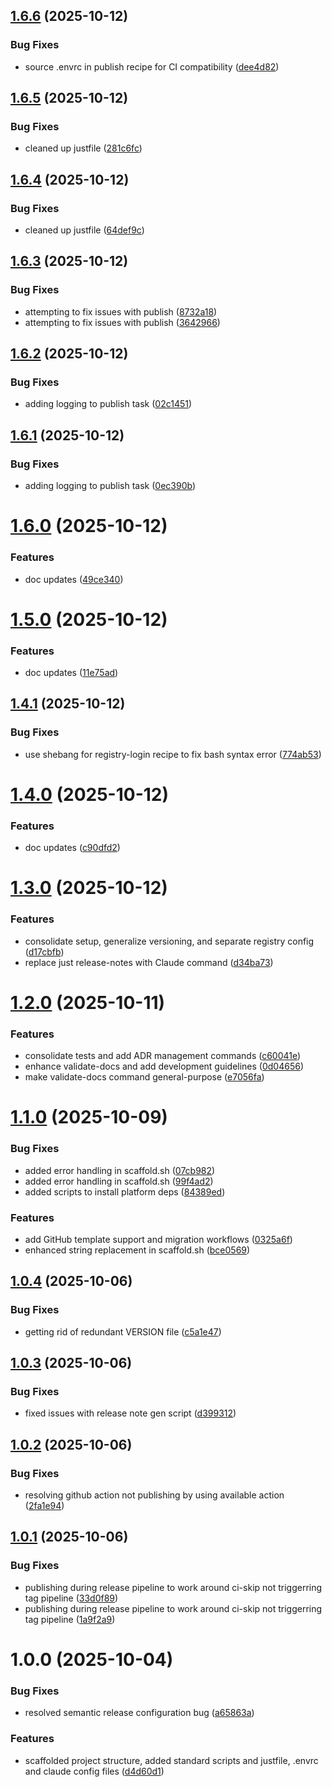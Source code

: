 ## [1.6.6](https://github.com/cloudvoyant/lib/compare/v1.6.5...v1.6.6) (2025-10-12)


### Bug Fixes

* source .envrc in publish recipe for CI compatibility ([dee4d82](https://github.com/cloudvoyant/lib/commit/dee4d821f307c7ff2803848fdd516b73a1eed9a2))

## [1.6.5](https://github.com/cloudvoyant/lib/compare/v1.6.4...v1.6.5) (2025-10-12)


### Bug Fixes

* cleaned up justfile ([281c6fc](https://github.com/cloudvoyant/lib/commit/281c6fce7801b9cc90f53bdb192901750268ad67))

## [1.6.4](https://github.com/cloudvoyant/lib/compare/v1.6.3...v1.6.4) (2025-10-12)


### Bug Fixes

* cleaned up justfile ([64def9c](https://github.com/cloudvoyant/lib/commit/64def9c96034e3c01c70e01ef1e58ecae0b04f99))

## [1.6.3](https://github.com/cloudvoyant/lib/compare/v1.6.2...v1.6.3) (2025-10-12)


### Bug Fixes

* attempting to fix issues with publish ([8732a18](https://github.com/cloudvoyant/lib/commit/8732a189610182c00f6c66c423c30bf402e4b2ec))
* attempting to fix issues with publish ([3642966](https://github.com/cloudvoyant/lib/commit/3642966677a9c607e9cc56dea538bae3416e700f))

## [1.6.2](https://github.com/cloudvoyant/lib/compare/v1.6.1...v1.6.2) (2025-10-12)


### Bug Fixes

* adding logging to publish task ([02c1451](https://github.com/cloudvoyant/lib/commit/02c14514bfab8205b50afc047b55c5a9cd826362))

## [1.6.1](https://github.com/cloudvoyant/lib/compare/v1.6.0...v1.6.1) (2025-10-12)


### Bug Fixes

* adding logging to publish task ([0ec390b](https://github.com/cloudvoyant/lib/commit/0ec390bcde8ab6c6ac349e96efb7dfba19523c8e))

# [1.6.0](https://github.com/cloudvoyant/lib/compare/v1.5.0...v1.6.0) (2025-10-12)


### Features

* doc updates ([49ce340](https://github.com/cloudvoyant/lib/commit/49ce340a022fece8c2f04598305c018d4e1aa061))

# [1.5.0](https://github.com/cloudvoyant/lib/compare/v1.4.1...v1.5.0) (2025-10-12)


### Features

* doc updates ([11e75ad](https://github.com/cloudvoyant/lib/commit/11e75ad451e48a0200b77b42c611a54e8984965f))

## [1.4.1](https://github.com/cloudvoyant/lib/compare/v1.4.0...v1.4.1) (2025-10-12)


### Bug Fixes

* use shebang for registry-login recipe to fix bash syntax error ([774ab53](https://github.com/cloudvoyant/lib/commit/774ab53fc6ff3e02373b54d9c343ca5ca1065d62))

# [1.4.0](https://github.com/cloudvoyant/lib/compare/v1.3.0...v1.4.0) (2025-10-12)


### Features

* doc updates ([c90dfd2](https://github.com/cloudvoyant/lib/commit/c90dfd201e2b6557e50a368f2e198fa8ece9d426))

# [1.3.0](https://github.com/cloudvoyant/lib/compare/v1.2.0...v1.3.0) (2025-10-12)


### Features

* consolidate setup, generalize versioning, and separate registry config ([d17cbfb](https://github.com/cloudvoyant/lib/commit/d17cbfbfda8ede27bb3235a9743a044014f40308))
* replace just release-notes with Claude command ([d34ba73](https://github.com/cloudvoyant/lib/commit/d34ba737a848278f6c753111a4add7e6afc3ed78))

# [1.2.0](https://github.com/cloudvoyant/lib/compare/v1.1.0...v1.2.0) (2025-10-11)

### Features

- consolidate tests and add ADR management commands ([c60041e](https://github.com/cloudvoyant/lib/commit/c60041ed5077d3da573dc7a9b33ededaebc863e7))
- enhance validate-docs and add development guidelines ([0d04656](https://github.com/cloudvoyant/lib/commit/0d046560c7c025339df669326c1fea668e310e87))
- make validate-docs command general-purpose ([e7056fa](https://github.com/cloudvoyant/lib/commit/e7056fa8aa3edcacad99c8a53d56c1f6f8532495))

# [1.1.0](https://github.com/cloudvoyant/lib/compare/v1.0.4...v1.1.0) (2025-10-09)

### Bug Fixes

- added error handling in scaffold.sh ([07cb982](https://github.com/cloudvoyant/lib/commit/07cb982c77b43ca91bee52688977797784f97ce0))
- added error handling in scaffold.sh ([99f4ad2](https://github.com/cloudvoyant/lib/commit/99f4ad2202bdea5291dc22701e05365919454461))
- added scripts to install platform deps ([84389ed](https://github.com/cloudvoyant/lib/commit/84389ed459c8cc7874bf3f301f9741e22933d37a))

### Features

- add GitHub template support and migration workflows ([0325a6f](https://github.com/cloudvoyant/lib/commit/0325a6faf6d76a9f72c84419c365cdb956c3e338))
- enhanced string replacement in scaffold.sh ([bce0569](https://github.com/cloudvoyant/lib/commit/bce056919d9a2eadf663839c1d2e99a8331185c4))

## [1.0.4](https://github.com/cloudvoyant/lib/compare/v1.0.3...v1.0.4) (2025-10-06)

### Bug Fixes

- getting rid of redundant VERSION file ([c5a1e47](https://github.com/cloudvoyant/lib/commit/c5a1e4740fedd6420bf42f3b00b2631d5eb6eaeb))

## [1.0.3](https://github.com/cloudvoyant/lib/compare/v1.0.2...v1.0.3) (2025-10-06)

### Bug Fixes

- fixed issues with release note gen script ([d399312](https://github.com/cloudvoyant/lib/commit/d399312ab5d6f53f90b6ebe6fd906b17824aae65))

## [1.0.2](https://github.com/cloudvoyant/lib/compare/v1.0.1...v1.0.2) (2025-10-06)

### Bug Fixes

- resolving github action not publishing by using available action ([2fa1e94](https://github.com/cloudvoyant/lib/commit/2fa1e94b207284a661a11afc1d620fbe393ad111))

## [1.0.1](https://github.com/cloudvoyant/lib/compare/v1.0.0...v1.0.1) (2025-10-06)

### Bug Fixes

- publishing during release pipeline to work around ci-skip not triggerring tag pipeline ([33d0f89](https://github.com/cloudvoyant/lib/commit/33d0f8925e152ffdca540bcf474846e424bb85d1))
- publishing during release pipeline to work around ci-skip not triggerring tag pipeline ([1a9f2a9](https://github.com/cloudvoyant/lib/commit/1a9f2a9e2b21c7d2f6b7c14a3e3d5080cfe4869d))

# 1.0.0 (2025-10-04)

### Bug Fixes

- resolved semantic release configuration bug ([a65863a](https://github.com/cloudvoyant/lib/commit/a65863aa4ef78054d8c8f8161d0431243613c8a6))

### Features

- scaffolded project structure, added standard scripts and justfile, .envrc and claude config files ([d4d60d1](https://github.com/cloudvoyant/lib/commit/d4d60d1b1b93838c03902a4da2010ee79921b560))
